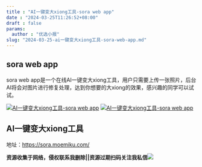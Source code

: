 ```yaml
---
title : "AI一键变大xiong工具-sora web app"
date : "2024-03-25T11:26:52+08:00"
draft : false
params:
  author : "优选小报"
slug: "2024-03-25-ai一键变大xiong工具-sora-web-app.md"
---
```


## sora web app

sora web
app是一个在线AI一键变大xiong工具，用户只需要上传一张照片，后台AI将会对图片进行修复处理，达到你想要的大xiong的效果，感兴趣的同学可以试试。

[![AI一键变大xiong工具-sora web
app](//img7-1.zhekoulieshou.com/mmbiz_jpg/iaHBVewvSIbAjcr9g6TlCXSfiaDqkbzuEzuALS5rLy6buW3Q3J6PSYWT0CIG2JVG6FUSPhIS6xDKCXI4bRwYW2qQ/0)](//img7-1.zhekoulieshou.com/mmbiz_jpg/iaHBVewvSIbAjcr9g6TlCXSfiaDqkbzuEzuALS5rLy6buW3Q3J6PSYWT0CIG2JVG6FUSPhIS6xDKCXI4bRwYW2qQ/0)
[![AI一键变大xiong工具-sora web
app](//img7-1.zhekoulieshou.com/mmbiz_jpg/iaHBVewvSIbAjcr9g6TlCXSfiaDqkbzuEzwjLp3iaDlXTeC6yTqIdnyElmZMEsic1c95EfXsAcuPu7QcicjaJBckJicA/0)](//img7-1.zhekoulieshou.com/mmbiz_jpg/iaHBVewvSIbAjcr9g6TlCXSfiaDqkbzuEzwjLp3iaDlXTeC6yTqIdnyElmZMEsic1c95EfXsAcuPu7QcicjaJBckJicA/0)

## AI一键变大xiong工具

地址：https://sora.moemiku.com/

**资源收集于网络，侵权联系我删除||资源过期扫码关注我私信**![](//img7-1.zhekoulieshou.com/mmbiz_jpg/iaHBVewvSIbAjcr9g6TlCXSfiaDqkbzuEzp207hVzPqT4YGQOAazQ1KNHCeACbia5Lzq4Ckwibe48iar1q7lgVP1o3w/640?wx_fmt=jpeg&from=appmsg)



